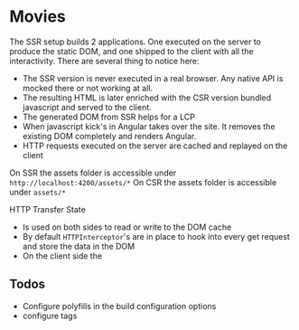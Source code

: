 # Movies

The SSR setup builds 2 applications.
One executed on the server to produce the static DOM, and one shipped to the client with all the interactivity.
There are several thing to notice here:

- The SSR version is never executed in a real browser. Any native API is mocked there or not working at all.
- The resulting HTML is later enriched with the CSR version bundled javascript and served to the client.
- The generated DOM from SSR helps for a LCP
- When javascript kick's in Angular takes over the site. It removes the existing DOM completely and renders Angular.
- HTTP requests executed on the server are cached and replayed on the client

On SSR the assets folder is accessible under `http://localhost:4200/assets/*`
On CSR the assets folder is accessible under `assets/*`

HTTP Transfer State

- Is used on both sides to read or write to the DOM cache
- By default `HTTPInterceptor`'s are in place to hook into every get request and store the data in the DOM
- On the client side the

## Todos

- Configure polyfills in the build configuration options
- configure tags

